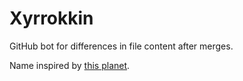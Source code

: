 # Xyrrokkin

GitHub bot for differences in file content after merges.

Name inspired by [this planet](https://solarsystem.nasa.gov/moons/saturn-moons/hyrrokkin/in-depth/).
